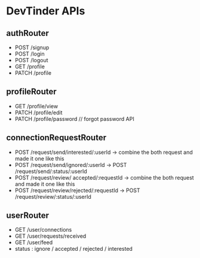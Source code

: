 # DevTinder APIs
## authRouter
- POST /signup
- POST /login
- POST /logout
- GET /profile
- PATCH /profile

## profileRouter 
- GET /profile/view 
- PATCH /profile/edit
- PATCH /profile/password // forgot password API

## connectionRequestRouter 
- POST /request/send/interested/:userId -> combine the both request and made it one like this
- POST /request/send/ignored/:userId    -> POST /request/send/:status/:userId
- POST /request/review/ accepted/:requestId -> combine the both request and made it one like this
- POST /request/review/rejected/:requestId  -> POST /request/review/:status/:userId

## userRouter
- GET /user/connections
- GET /user/requests/received
- GET /user/feed
- status : ignore / accepted / rejected / interested